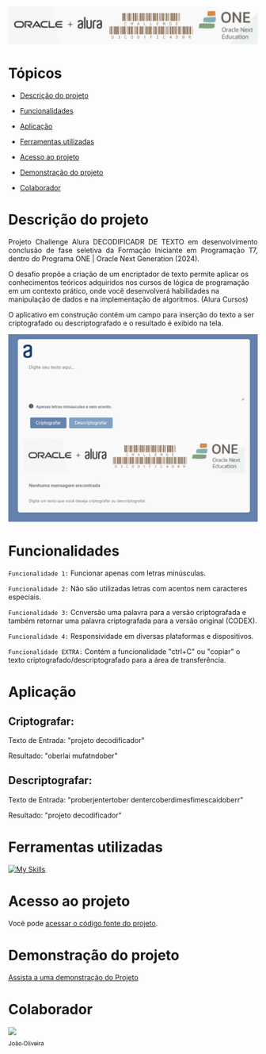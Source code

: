 ![Challenge Decodificador Alura](./assets/ReadMeChallenge.png)


# Tópicos 

- [Descrição do projeto](#descrição-do-projeto)

- [Funcionalidades](#funcionalidades)

- [Aplicação](#aplicação)

- [Ferramentas utilizadas](#ferramentas-utilizadas)

- [Acesso ao projeto](#acesso-ao-projeto)

- [Demonstração do projeto](#demonstração-do-projeto)

- [Colaborador](#Colaborador)

# Descrição do projeto 

<p align="justify">
Projeto Challenge Alura DECODIFICADR DE TEXTO em desenvolvimento conclusão de fase seletiva da Formação Iniciante em Programação T7, dentro do Programa ONE | Oracle Next Generation (2024).

O desafio propõe a criação de um encriptador de texto permite aplicar os conhecimentos teóricos adquiridos nos cursos de lógica de programação em um contexto prático, onde você desenvolverá habilidades na manipulação de dados e na implementação de algoritmos. (Alura Cursos) 

O aplicativo em construção contém um campo para inserção do texto a ser criptografado ou descriptografado e o resultado é exibido na tela. 


![Descrição do Modelo do Projeto Challenge Alura - DECODIFICADOR | Programa ONE (2024).](./assets/TelaDecodificador.png)
</p>

# Funcionalidades

`Funcionalidade 1:` Funcionar apenas com letras minúsculas.

`Funcionalidade 2:` Não são utilizadas letras com acentos nem caracteres especiais.

`Funcionalidade 3:` Ccnversão uma palavra para a versão criptografada e também retornar uma palavra criptografada para a versão original (CODEX).

`Funcionalidade 4:` Responsividade em diversas plataformas e dispositivos.

`Funcionalidade EXTRA:` Contém a funcionalidade "ctrl+C" ou "copiar" o texto criptografado/descriptografado para a área de transferência.

# Aplicação

## Criptografar: 
<p>Texto de Entrada: "projeto decodificador"</p> 
<p>Resultado: "oberlai mufatndober"</p>

## Descriptografar: 
<p>Texto de Entrada: "proberjentertober dentercoberdimesfimescaidoberr"</p>
<p>Resultado: "projeto decodificador"</p>

###

# Ferramentas utilizadas

[![My Skills](https://skillicons.dev/icons?i=js,html,css)](https://skillicons.dev)

###

# Acesso ao projeto

Você pode [acessar o código fonte do projeto](https://github.com/jjofilho/projeto_challenge_alura).

# Demonstração do projeto

[Assista a uma demonstração do Projeto](./assets/RodandoProjetoAlura.gif)


# Colaborador

[<img src="https://avatars.githubusercontent.com/u/170963236?u=a8c7f81bbb6eba3f775a6f5f65098aace7bbef9d&v=4&size=64" width=115> <br><sub>João Oliveira</sub><br>](https://github.com/jjofilho)
